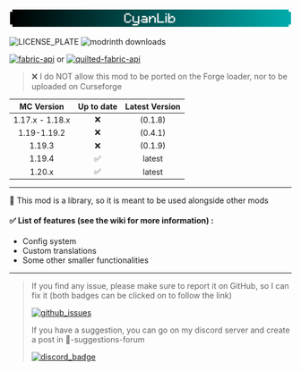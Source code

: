 ![banner](images/banner.png?raw=true)

![LICENSE_PLATE](https://img.shields.io/github/license/Aeldit/CyanLib?style=for-the-badge&color=008383&labelColor=008383)
![modrinth downloads](https://img.shields.io/modrinth/dt/CyanLib?color=008383&labelColor=008383&label=downloads&logo=modrinth&logoColor=00ff35&style=for-the-badge)

[![fabric-api](https://cdn.jsdelivr.net/npm/@intergrav/devins-badges@3/assets/cozy/requires/fabric-api_vector.svg)](https://modrinth.com/mod/fabric-api)
or
[![quilted-fabric-api](https://cdn.jsdelivr.net/npm/@intergrav/devins-badges@3/assets/cozy/requires/quilted-fabric-api_vector.svg)](https://modrinth.com/mod/qsl)

> ❌ I do NOT allow this mod to be ported on the Forge loader, nor to be uploaded on Curseforge

|   MC Version    | Up to date | Latest Version |
|:---------------:|:----------:|:--------------:|
| 1.17.x - 1.18.x |     ❌      |    (0.1.8)     |
|   1.19-1.19.2   |     ❌      |    (0.4.1)     |
|     1.19.3      |     ❌      |    (0.1.9)     |
|     1.19.4      |     ✅      |     latest     |
|     1.20.x      |     ✅      |     latest     |

***

📖 This mod is a library, so it is meant to be used alongside other mods

#### ✅ List of features (see the wiki for more information) :

- Config system
- Custom translations
- Some other smaller functionalities

***

> If you find any issue, please make sure to report it on GitHub, so I can fix it (both badges can be clicked on to
> follow the link)
>
> [![github_issues](https://img.shields.io/github/issues/Aeldit/CyanLib?color=red&style=for-the-badge&logo=github)](https://github.com/Aeldit/CyanLib/issues)
>
> If you have a suggestion, you can go on my discord server and create a post in 🗽-suggestions-forum
>
> [![discord_badge](https://img.shields.io/discord/750243612473819188?color=7289da&label=DISCORD&logo=discord&logoColor=7289da&style=for-the-badge)](https://discord.gg/PcYPpqzhKS)
